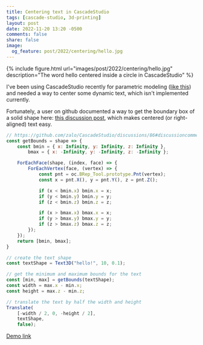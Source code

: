 ```yaml
---
title: Centering text in CascadeStudio
tags: [cascade-studio, 3d-printing]
layout: post
date: 2022-11-20 13:20 -0500
comments: false
share: false
image:
  og_feature: post/2022/centering/hello.jpg
---
```


{% include figure.html url="images/post/2022/centering/hello.jpg" description="The word hello centered inside a circle in CascadeStudio" %}

I've been using CascadeStudio recently for parametric modeling ([like this](https://www.printables.com/model/78733-parametric-hinged-small-parts-box)) and needed a way to center some dynamic text, which isn't implemented currently.

Fortunately, a user on github documented a way to get the boundary box of a solid shape here: [this discussion post](https://github.com/zalo/CascadeStudio/discussions/86#discussioncomment-506883), which makes centered (or right-aligned) text easy.

```javascript
// https://github.com/zalo/CascadeStudio/discussions/86#discussioncomment-506883
const getBounds = shape => {
    const bmin = { x: Infinity, y: Infinity, z: Infinity },
        bmax = { x: -Infinity, y: -Infinity, z: -Infinity };

    ForEachFace(shape, (index, face) => {
        ForEachVertex(face, (vertex) => {
            const pnt = oc.BRep_Tool.prototype.Pnt(vertex);
            const x = pnt.X(), y = pnt.Y(), z = pnt.Z();

            if (x < bmin.x) bmin.x = x;
            if (y < bmin.y) bmin.y = y;
            if (z < bmin.z) bmin.z = z;

            if (x > bmax.x) bmax.x = x;
            if (y > bmax.y) bmax.y = y;
            if (z > bmax.z) bmax.z = z;
        });
    });
    return [bmin, bmax];
}

// create the text shape
const textShape = Text3D("hello!", 10, 0.1);

// get the minimum and maximum bounds for the text
const [min, max] = getBounds(textShape);
const width = max.x - min.x;
const height = max.z - min.z;

// translate the text by half the width and height
Translate(
    [-width / 2, 0, -height / 2],
    textShape,
    false);
```

[Demo link](https://zalo.github.io/CascadeStudio/#code=dVPLbtswELzrK7buRQYk0WnQwIibHNI2QG5FYxRtjaCgJcoiIJGCtEolBf73Lh%2BynSbhhVxyZmd2STIGBWLdXjK2k1h02yTVFRt5qdln3qY8E%2FfYZVKzTLZp17ZSq5YtL94fQ8JXQmH8cXGxXJ4HKQEQdgJvdKeyFq6gLXgt4OoangKg4QDbSio6e4L%2BEu5ULpXEIYLhNBiPAewjyzVjW%2FF%2BYsbPqPEzbnwkrwLLvtXNV54WtzwVoTUVQShVJvoIctqbHz2eoH%2BIBkUfGgDBH230H%2FJYVa2QrOk0ufku6j9rrcukbjRqHGqRfFM48VevcE1RxE9%2BhnOqxge%2FTDD64Hc495VMQ%2BYQ9vDJdjMhW24meL96gRsm3OBxRmN4iRsn3OhxRn58VfjaXoYTNvNbwh43eNybwh43epwXnjB737ZpbgR2jYKNMRlZxsMq2AdBKRCoyeYm1jTdqbrDcGaWswhmhShL%2FY5W2HTC9JMxSBvBUQAWwhHt4%2FAv2Wzcuxds051%2FCc1WBGeLCBbJGaWgDDujSXSyIquuAq4yIEN2vXUfIdfNQcHn3ljnxjglP3yZ8CBp7DnkX5lhQSDX5hjsPa%2F8YSHkrkB%2FOvrT0ZVW6ceTwrYDFLzM7YZLaYw6frBuuGpLakRo27uJHYLBByo0gtjLUPzgfuPBpwtzXrZk%2BR8%3D&gui=q1ZKzs8tyM9LzSvxS8xNVbJSSk4sTk5MSQ3LTC1X0lHyTS3OCEotVrIy0DPUUXJOTM5ItVeyKikqTdVRci%2FKL81LCchJzEMWy0yBc4ISUzJLgXqNDWoB)
